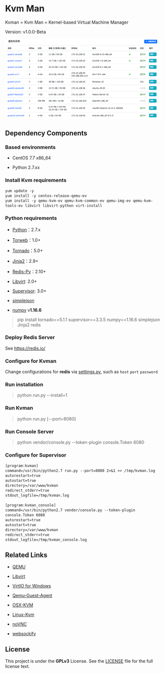 Kvm Man
=========

Kvman = Kvm Man = Kernel-based Virtual Machine Manager

Version: v1.0.0-Beta


![Kvm-Man](static/img/kvman-overview.png)


## Dependency Components

### Based environments

* CentOS 7.7 x86_64

* Python 2.7.xx


### Install Kvm requirements

```
yum update -y
yum install -y centos-release-qemu-ev
yum install -y qemu-kvm-ev qemu-kvm-common-ev qemu-img-ev qemu-kvm-tools-ev libvirt libvirt-python virt-install
```


### Python requirements

- [Python](http://www.python.org)：2.7.x

- [Torweb](https://github.com/xkstudio/Torweb)：1.0+

- [Tornado](http://www.tornadoweb.org/)：5.0+

- [Jinja2](http://jinja.pocoo.org/)：2.9+

- [Redis-Py](https://github.com/andymccurdy/redis-py)：2.10+

- [Libvirt](https://github.com/libvirt/libvirt-python): 2.0+

- [Supervisor](https://pypi.org/project/setuptools): 3.0+

- [simplejson](https://pypi.org/project/simplejson/)

- [numpy](https://numpy.org/) v**1.16.6**

> pip install tornado==5.1.1 supervisor==3.3.5 numpy==1.16.6 simplejson Jinja2 redis


### Deploy Redis Server

See https://redis.io/


### Configure for Kvman

Change configurations for **redis** via [settings.py](config/settings.py), such as `host` `port` `password`


### Run installation

> python run.py --install=1


### Run Kvman

> python run.py [--port=8080]


### Run Console Server

> python vendor/console.py --token-plugin console.Token 6080


### Configure for Supervisor

```
[program:kvman]
command=/usr/bin/python2.7 run.py --port=8080 2>&1 >> /tmp/kvman.log
autorestart=true
autostart=true
directory=/var/www/kvman
redirect_stderr=true
stdout_logfile=/tmp/kvman.log

[program:kvman_console]
command=/usr/bin/python2.7 vendor/console.py --token-plugin console.Token 6080
autorestart=true
autostart=true
directory=/var/www/kvman
redirect_stderr=true
stdout_logfile=/tmp/kvman_console.log
```


## Related Links

- [QEMU](https://www.qemu.org/download/)

- [Libvirt](http://libvirt.org/sources/)

- [VirtIO for Windows](https://docs.fedoraproject.org/en-US/quick-docs/creating-windows-virtual-machines-using-virtio-drivers/index.html)

- [Qemu-Guest-Agent](https://wiki.qemu.org/Features/GuestAgent)

- [OSX-KVM](https://github.com/kholia/OSX-KVM)

- [Linux-Kvm](https://www.linux-kvm.org/)

- [noVNC](https://github.com/novnc/noVNC)

- [websockify](https://github.com/novnc/websockify)


## License

This project is under the **GPLv3** License. See the [LICENSE](LICENSE) file for the full license text.
